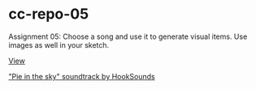 # cc-repo-05
Assignment 05: Choose a song and use it to generate visual items. Use images as well in your sketch.

[View](https://luferrari.github.io/cc-repo-05/)

["Pie in the sky" soundtrack by HookSounds](https://www.hooksounds.com/)